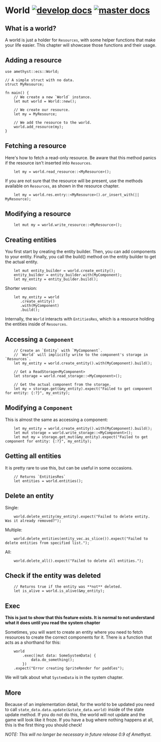 # World [![develop docs](https://img.shields.io/badge/docs-develop-blue.svg)](https://www.amethyst.rs/doc/develop/doc/amethyst/ecs/prelude/struct.World.html) [![master docs](https://img.shields.io/badge/docs-master-blue.svg)](https://www.amethyst.rs/doc/master/doc/amethyst/ecs/prelude/struct.World.html)

## What is a world?

A world is just a holder for `Resources`, with some helper functions that make your life easier.
This chapter will showcase those functions and their usage.

## Adding a resource

```rust,norun
use amethyst::ecs::World;

// A simple struct with no data.
struct MyResource;

fn main() {
    // We create a new `World` instance.
    let mut world = World::new();

    // We create our resource.
    let my = MyResource;

    // We add the resource to the world.
    world.add_resource(my);
}
```

## Fetching a resource

Here's how to fetch a read-only resource. Be aware that this method panics if the resource isn't inserted into `Resources`.

```rust,ignore
    let my = world.read_resource::<MyResource>();
```

If you are not sure that the resource will be present, use the methods available on `Resources`, as shown in the resource chapter.

```rust,ignore
    let my = world.res.entry::<MyResource>().or_insert_with(|| MyResource);
```

## Modifying a resource

```rust,ignore
    let mut my = world.write_resource::<MyResource>();
```

## Creating entities

You first start by creating the entity builder.
Then, you can add components to your entity.
Finally, you call the build() method on the entity builder to get the actual entity.

```rust,ignore
    let mut entity_builder = world.create_entity();
    entity_builder = entity_builder.with(MyComponent);
    let my_entity = entity_builder.build();
```

Shorter version:

```rust,ignore
    let my_entity = world
       .create_entity()
       .with(MyComponent)
       .build();
```

Internally, the `World` interacts with `EntitiesRes`, which is a resource holding the entities inside of `Resources`.

## Accessing a `Component`

```rust,ignore
    // Create an `Entity` with `MyComponent`.
    // `World` will implicitly write to the component's storage in `Resources`.
    let my_entity = world.create_entity().with(MyComponent).build();

    // Get a ReadStorage<MyComponent>
    let storage = world.read_storage::<MyComponent>();

    // Get the actual component from the storage.
    let my = storage.get(&my_entity).expect("Failed to get component for entity: {:?}", my_entity);
```

## Modifying a `Component`

This is almost the same as accessing a component:

```rust,ignore
    let my_entity = world.create_entity().with(MyComponent).build();
    let mut storage = world.write_storage::<MyComponent>();
    let mut my = storage.get_mut(&my_entity).expect("Failed to get component for entity: {:?}", my_entity);
```

## Getting all entities

It is pretty rare to use this, but can be useful in some occasions.

```rust,ignore
    // Returns `EntitiesRes`
    let entities = world.entities();
```

## Delete an entity

Single:

```rust,ignore
    world.delete_entity(my_entity).expect("Failed to delete entity. Was it already removed?");
```

Multiple:

```rust,ignore
    world.delete_entities(entity_vec.as_slice()).expect("Failed to delete entities from specified list.");
```

All:

```rust,ignore
    world.delete_all().expect("Failed to delete all entities.");
```

## Check if the entity was deleted

```rust,ignore
    // Returns true if the entity was **not** deleted.
    let is_alive = world.is_alive(&my_entity);
```

## Exec

**This is just to show that this feature exists. It is normal to not understand what it does until you read the system chapter**

Sometimes, you will want to create an entity where you need to fetch resources to create the correct components for it.
There is a function that acts as a shorthand for this:

```rust,ignore
    world
        .exec(|mut data: SomeSystemData| {
            data.do_something();
        })
    .expect("Error creating SpriteRender for paddles");
```

We will talk about what `SystemData` is in the system chapter.

## More

Because of an implementation detail, for the world to be updated you need to call `state_data.data.update(&state_data.world)` inside of the state update method.
If you do not do this, the world will not update and the game will look like it froze.
If you have a bug where nothing happens at all, this is the first thing you should check!

_NOTE: This will no longer be necessary in future release 0.9 of Amethyst._
